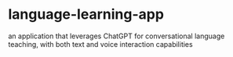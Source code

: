 # language-learning-app
an application that leverages ChatGPT for conversational language teaching, with both text and voice interaction capabilities
